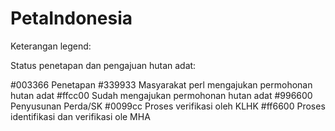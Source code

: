 # PetaIndonesia
Keterangan legend:

Status penetapan dan pengajuan hutan adat:

#003366 Penetapan 
#339933 Masyarakat perl mengajukan permohonan hutan adat
#ffcc00 Sudah mengajukan permohonan hutan adat
#996600 Penyusunan Perda/SK
#0099cc Proses verifikasi oleh KLHK 
#ff6600 Proses identifikasi dan verifikasi ole MHA


<script async src="//jsfiddle.net/kunbud1989/95oyvLz7/1/embed/"></script>